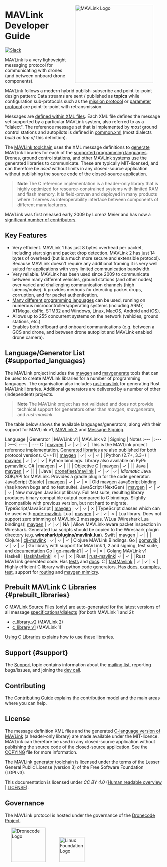 <span style="float:right; padding:10px; margin-right:20px;"><a href="https://github.com/mavlink/mavlink"><img src="../assets/site/logo_mavlink_small.png" title="MAVLink Logo" width="250px" /></a></span>
# MAVLink Developer Guide

[![Slack](https://px4-slack.herokuapp.com/badge.svg)](http://slack.px4.io)

MAVLink is a very lightweight messaging protocol for communicating with drones (and between onboard drone components).

MAVLink follows a modern hybrid publish-subscribe and point-to-point design pattern: Data streams are sent / published as **topics** while configuration sub-protocols such as the [mission protocol](services/mission.md) or [parameter protocol](services/parameter.md) are point-to-point with retransmission.

Messages are [defined within XML files](messages/README.md).
Each XML file defines the message set supported by a particular MAVLink system, also referred to as a "dialect". 
The reference message set that is implemented by *most* ground control stations and autopilots is defined in [common.xml](messages/common.md) (most dialects *build on top of* this definition).

The [MAVLink toolchain](https://github.com/mavlink/mavlink/) uses the XML message definitions to [generate](getting_started/generate_libraries.md) MAVLink libraries for each of the [supported programming languages](#supported_languages).
Drones, ground control stations, and other MAVLink systems use the generated libraries to communicate.
These are typically MIT-licensed, and can therefore be *used* without limits in any closed-source application without publishing the source code of the closed-source application.

> **Note** The C reference implementation is a header-only library that is highly optimized for resource-constrained systems with limited RAM and flash memory. 
  It is field-proven and deployed in many products where it serves as interoperability interface between components of different manufacturers.

MAVLink was first released early 2009 by Lorenz Meier and has now a [significant number of contributors](https://github.com/mavlink/mavlink/graphs/contributors).


## Key Features

- Very efficient. MAVLink 1 has just 8 bytes overhead per packet, including start sign and packet drop detection. MAVLink 2 has just 14 bytes of overhead (but is a much more secure and extensible protocol).
  Because MAVLink doesn't require any additional framing it is very well suited for applications with very limited communication bandwidth.
- Very reliable. MAVLink has been used since 2009 to communicate between many different vehicles, ground stations (and other nodes) over varied and challenging communication channels (high latency/noise). It provides methods for detecting packet drops, corruption, and for packet authentication.
- [Many different programming languages](#supported_languages) can be used, running on numerous microcontrollers/operating systems (including ARM7, ATMega, dsPic, STM32 and Windows, Linux, MacOS, Android and iOS).
- Allows up to 255 concurrent systems on the network (vehicles, ground stations, etc.)
- Enables both offboard and onboard communications (e.g. between a GCS and drone, and between drone autopilot and MAVLink enabled drone camera).


## Language/Generator List {#supported_languages}

The MAVLink project includes the [mavgen](getting_started/generate_libraries.md#mavgen) and [mavgenerate](getting_started/generate_libraries.md#mavgenerate) tools that can be used to create MAVLink libraries for a number of programming languages.
The organisation also includes [rust-mavlink](https://github.com/mavlink/rust-mavlink) for generating Rust MAVLink libraries.
Additional generators are delivered by a number of other (independent) projects.

> **Note** The MAVLink project has not validated and does not provide technical support for generators other than *mavgen*, *mavgenerate*, and *rust-mavlink*.

The table below shows the available languages/generators, along with their support for MAVLink v1, [MAVLink 2](guide/mavlink_2.md) and [Message Signing](guide/message_signing.md).

Language | Generator | MAVLink v1 | MAVLink v2 | Signing | Notes
:--- | :--- | :---:| :---: | :---
C       | [mavgen](getting_started/generate_libraries.md#mavgen) | &check; | &check; | &check; | This is the MAVLink project reference implementation. [Generated libraries](#prebuilt_libraries) are also published for both protocol versions.
C++11   | [mavgen](getting_started/generate_libraries.md#mavgen) | &check; | &check; | &check; |  | 
Python (2.7+, 3.3+) | [mavgen](getting_started/generate_libraries.md#mavgen) | &check; | &check; | &check; | Python bindings. Library also available on PyPi: [pymavlink](https://pypi.org/project/pymavlink/).
C#      | [mavgen](getting_started/generate_libraries.md#mavgen) | &check; |  |  | | 
Objective C | [mavgen](getting_started/generate_libraries.md#mavgen) | &check; | | | 
Java    | [mavgen](getting_started/generate_libraries.md#mavgen) | &check; | | | | 
Java    | [dronefleet/mavlink](https://github.com/dronefleet/mavlink) | &check; | &check; | &check; | *Idiomatic* Java SDK/API for MAVLink. Provides a gradle plugin for the code generator.
JavaScript (Stable) | [mavgen](getting_started/generate_libraries.md#mavgen) | &check; | &check; | &cross; | Old mavgen JavaScript binding (has known bugs and no test suite). 
JavaScript (NextGen) | [mavgen](getting_started/generate_libraries.md#mavgen) | &check; | &check; | &check; | New mavgen JavaScript library. Full test suite, resulting library produces binary compatible output compared to C bindings. Slightly incompatible with previous version, but not hard to migrate.
TypeScript/JavaScript | [mavgen](getting_started/generate_libraries.md#mavgen) | &check; | &check; | &cross; | TypeScript classes which can be used with [node-mavlink](https://github.com/ifrunistuttgart/node-mavlink).
Lua     | [mavgen](getting_started/generate_libraries.md#mavgen) | &check; | &check; | &cross; | Lua library. Does not support zero trimming of MAVLink 2 messages.
WLua (Wireshark Lua bindings)| [mavgen](getting_started/generate_libraries.md#mavgen) | &check; | &check; | NA | Allow MAVLink-aware packet inspection in Wireshark. Generated lua scripts should be copied to the Wireshark plugin directory (e.g. **wireshark/plugins/mavlink.lua**).
Swift   | [mavgen](getting_started/generate_libraries.md#mavgen) | &check; | | | 
Clojure | [clj-mavlink](https://github.com/WickedShell/clj-mavlink) | &check; | &check; | &check; | Clojure MAVLink Bindings.
Go      | [gomavlib](https://github.com/gswly/gomavlib) | &check; | &check; | &check; | Go library with support for MAVLink 1, 2 and signing, test suite, and [documentation](https://pkg.go.dev/github.com/aler9/gomavlib)
Go      | [go-mavlink1](https://github.com/mgr9525/go-mavlink1) | &check; | &cross;|  &cross; | Golang MAVLink v1
Haskell | [HaskMavlink](https://github.com/SweeWarman/HaskMavlink)| &cross; | &check; | &cross; | 
Rust | [rust-mavlink](https://github.com/mavlink/rust-mavlink)| &check; | &check; |  | Rust MAVLink generated code. Has [tests](https://github.com/mavlink/rust-mavlink/tree/master/tests) and [docs](https://docs.rs/mavlink/latest/mavlink/).
C       | [fastMavlink](https://github.com/olliw42/fastmavlink) | &check; | &check; |  &cross; | Highly efficient C library with python code generators. Has [docs](https://github.com/olliw42/fastmavlink), [examples](https://github.com/olliw42/fastmavlink/tree/master/examples), [test](https://github.com/olliw42/fastmavlink/tree/master/tests), support for [routing](https://github.com/olliw42/fastmavlink#router) and [mavgen mimicry](https://github.com/olliw42/fastmavlink#pymavlink-mavgen-mimicry).


## Prebuilt MAVLink C Libraries {#prebuilt_libraries}

*C* MAVLink Source Files (only) are auto-generated for the latest versions of all message [specifications/dialects](messages/README.md) (for both MAVLink 1 and 2):
* [c_library_v2](https://github.com/mavlink/c_library_v2) (MAVLink 2)
* [c_library_v1](https://github.com/mavlink/c_library_v1) (MAVLink 1)

[Using C Libraries](mavgen_c/README.md) explains how to use these libraries.


## Support {#support}

The [Support](about/support.md) topic contains information about the [mailing list](https://groups.google.com/forum/#!forum/mavlink), reporting bugs/issues, and joining the [dev call](about/support.md#dev_call). 

## Contributing

The [Contributing Guide](contributing/contributing.md) explains the contribution model and the main areas where you can help.


## License

The message definition XML files and the generated [C-language version of MAVLink](#prebuilt_libraries) (a header-only library) are made available under the MIT-licence. 
MAVLink can therefore be *used* in any closed-source application without publishing the source code of the closed-source application. See the [COPYING](https://github.com/mavlink/mavlink/blob/master/COPYING) file for more information.

The [MAVLink generator toolchain](https://github.com/mavlink/mavlink/) is licensed under the terms of the Lesser General Public License (version 3) of the Free Software Foundation (LGPLv3).

This documentation is licensed under *CC BY 4.0* ([Human readable overview](https://creativecommons.org/licenses/by/4.0/) | [LICENSE](https://github.com/mavlink/mavlink-devguide/blob/master/LICENSE)).


## Governance

The MAVLink protocol is hosted under the governance of the [Dronecode Project](https://www.dronecode.org/).

<a href="https://www.dronecode.org/" style="padding:20px" ><img src="../assets/site/logo_dronecode.png" alt="Dronecode Logo" width="110px"/></a>
<a href="https://www.linuxfoundation.org/projects" style="padding:20px;"><img src="../assets/site/logo_linux_foundation.png" alt="Linux Foundation Logo" width="80px" /></a>
<div style="padding:10px">&nbsp;</div>
